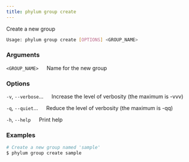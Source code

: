 ```yaml
---
title: phylum group create
---
```


Create a new group

```sh
Usage: phylum group create [OPTIONS] <GROUP_NAME>
```

### Arguments

`<GROUP_NAME>`
&emsp; Name for the new group

### Options

`-v`, `--verbose`...
&emsp; Increase the level of verbosity (the maximum is -vvv)

`-q`, `--quiet`...
&emsp; Reduce the level of verbosity (the maximum is -qq)

`-h`, `--help`
&emsp; Print help

### Examples

```sh
# Create a new group named 'sample'
$ phylum group create sample
```
